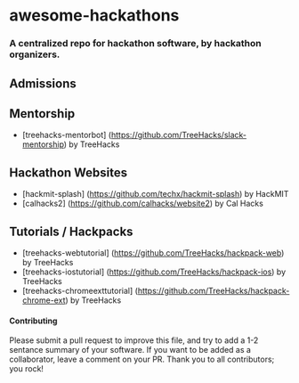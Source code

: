 # awesome-hackathons
### A centralized repo for hackathon software, by hackathon organizers.

## Admissions

## Mentorship
- [treehacks-mentorbot] (https://github.com/TreeHacks/slack-mentorship) by TreeHacks

## Hackathon Websites
- [hackmit-splash] (https://github.com/techx/hackmit-splash) by HackMIT
- [calhacks2] (https://github.com/calhacks/website2) by Cal Hacks

## Tutorials / Hackpacks
- [treehacks-webtutorial] (https://github.com/TreeHacks/hackpack-web) by TreeHacks
- [treehacks-iostutorial] (https://github.com/TreeHacks/hackpack-ios) by TreeHacks
- [treehacks-chromeexttutorial] (https://github.com/TreeHacks/hackpack-chrome-ext) by TreeHacks

#### Contributing
Please submit a pull request to improve this file, and try to add a 1-2 sentance summary of your software. If you want to be added as a collaborator, leave a comment on your PR. Thank you to all contributors; you rock!
